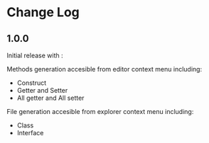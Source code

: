 # Change Log

## 1.0.0


Initial release with : 

Methods generation accesible from editor context menu including:
* Construct
* Getter and Setter
* All getter and All setter

File generation accesible from explorer context menu including:
* Class
* Interface